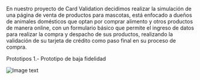 En nuestro proyecto de Card Validation decidimos realizar la simulación de una página de venta de productos para mascotas, está enfocado a dueños de animales domésticos 
que optan por comprar alimento y otros productos de manera online, con un formulario básico que permite el ingreso de datos para realizar la compra y despacho de sus 
productos, realizando la validación de su tarjeta de crédito como paso final en su proceso de compra.

Prototipos
 1.- Prototipo de baja fidelidad 

![Image text](https://github.com/SvillarroelZ/SCL020-card-validation.md/blob/main/prototipo-baja.jpg?raw=true)